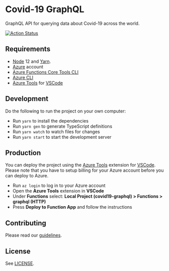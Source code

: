 # Covid-19 GraphQL

GraphQL API for querying data about Covid-19 across the world.

[![Action Status](https://github.com/crisu83/covid19-graphql/workflows/CI/badge.svg)](https://github.com/crisu83/covid19-graphql/actions)

## Requirements

- [Node](https://github.com/tj/n) 12 and [Yarn](https://yarnpkg.com).
- [Azure](https://azure.com/) account
- [Azure Functions Core Tools CLI](https://docs.microsoft.com/en-us/azure/azure-functions/functions-run-local#v3)
- [Azure CLI](https://docs.microsoft.com/en-us/cli/azure/install-azure-cli?view=azure-cli-latest)
- [Azure Tools](https://marketplace.visualstudio.com/items?itemName=ms-vscode.vscode-node-azure-pack) for [VSCode](https://code.visualstudio.com/)

## Development

Do the following to run the project on your own computer:

- Run `yarn` to install the dependencies
- Run `yarn gen` to generate TypeScript definitions
- Run `yarn watch` to watch files for changes
- Run `yarn start` to start the development server

## Production

You can deploy the project using the [Azure Tools](https://marketplace.visualstudio.com/items?itemName=ms-vscode.vscode-node-azure-pack) extension for [VSCode](https://code.visualstudio.com/). Please note that you have to setup billing for your Azure account before you can deploy to Azure.

- Run `az login` to log in to your Azure account
- Open the **Azure Tools** extension in **VSCode**
- Under **Functions** select: **Local Project (covid19-graphql) > Functions > graphql (HTTP)**
- Press **Deploy to Function App** and follow the instructions

## Contributing

Please read our [guidelines](.github/CONTRIBUTING.md).

## License

See [LICENSE](LICENSE).
